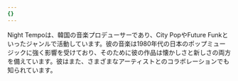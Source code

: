 ```yaml
---
{}
---
```

  

Night Tempoは、韓国の音楽プロデューサーであり、City PopやFuture Funkといったジャンルで活動しています。彼の音楽は1980年代の日本のポップミュージックに強く影響を受けており、そのために彼の作品は懐かしさと新しさの両方を備えています。彼はまた、さまざまなアーティストとのコラボレーションでも知られています。